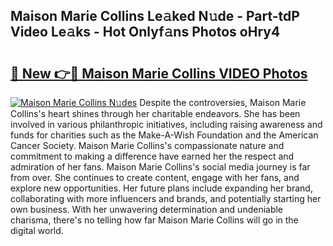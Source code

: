 ## Maison Marie Collins Le𝚊ked N𝚞de - Part-tdP Video Le𝚊ks - Hot Onlyf𝚊ns Photos oHry4

# <h2><a href="http://ab51494.deff.icu/?id=Maison+Marie+Collins">🔗 New 👉🔴 Maison Marie Collins VIDEO Photos</a></h2>

[![Maison Marie Collins N𝚞des](https://i.imgur.com/rIISA9y.gif)](http://ab51494.deff.icu/?id=Maison+Marie+Collins)
Despite the controversies, Maison Marie Collins's heart shines through her charitable endeavors. She has been involved in various philanthropic initiatives, including raising awareness and funds for charities such as the Make-A-Wish Foundation and the American Cancer Society. Maison Marie Collins's compassionate nature and commitment to making a difference have earned her the respect and admiration of her fans. Maison Marie Collins's social media journey is far from over. She continues to create content, engage with her fans, and explore new opportunities. Her future plans include expanding her brand, collaborating with more influencers and brands, and potentially starting her own business. With her unwavering determination and undeniable charisma, there's no telling how far Maison Marie Collins will go in the digital world.
